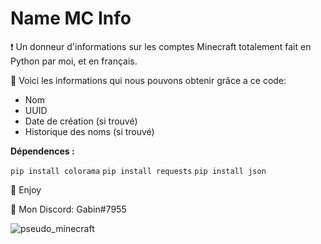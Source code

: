# Name MC Info
❗ Un donneur d'informations sur les comptes Minecraft totalement fait en Python par moi, et en français.

🔮 Voici les informations qui nous pouvons obtenir grâce a ce code:

  - Nom
  - UUID
  - Date de création (si trouvé)
  - Historique des noms (si trouvé)

__Dépendences :__

```pip install colorama```
```pip install requests```
```pip install json```

💖 Enjoy

🎫 Mon Discord: Gabin#7955

![pseudo_minecraft](https://user-images.githubusercontent.com/79531012/120917329-fad7fc00-c6ae-11eb-94e5-cf7a6d814009.png)
